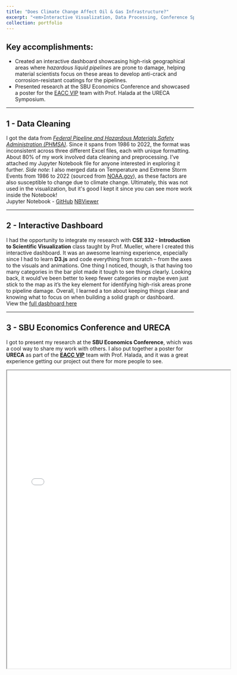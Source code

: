 ```yaml
---
title: "Does Climate Change Affect Oil & Gas Infrastructure?"
excerpt: "<em>Interactive Visualization, Data Processing, Conference Speaking</em><br/>d3.js, Python<br/><br/>This project is the result of some cool research I did at Stony Brook University, guided by Dr. Halada (Materials Science) and Dr. Montgomery (Economics). I even got to mix it up with Dr. Mueller's Data Visualization class in Computer Science, so it became a mashup of everything I love about data science—bringing together different fields to tell a story with data!<br/><img src='/images/final_poster.pdf'>"
collection: portfolio
---
```

## Key accomplishments:
- Created an interactive dashboard showcasing high-risk geographical areas where *hazardous liquid pipelines* are prone to damage, helping material scientists focus on these areas to develop anti-crack and corrosion-resistant coatings for the pipelines.
- Presented research at the SBU Economics Conference and showcased a poster for the <a href="https://www.stonybrook.edu/commcms/vertically-integrated-projects/teams/_team_page/team_page.php?team=Engineering%20Adaptation%20to%20Climate%20Change%20(EACC)" target="_blank">EACC VIP</a> team with Prof. Halada at the URECA Symposium.

---
## 1 - Data Cleaning  
I got the data from <a href="https://www.phmsa.dot.gov/data-and-statistics/pipeline/data-and-statistics-overview" target="_blank">*Federal Pipeline and Hazardous Materials Safety Administration (PHMSA)*</a>. Since it spans from 1986 to 2022, the format was inconsistent across three different Excel files, each with unique formatting. About 80% of my work involved data cleaning and preprocessing. I’ve attached my Jupyter Notebook file for anyone interested in exploring it further. *Side note*: I also merged data on Temperature and Extreme Storm Events from 1986 to 2022 (sourced from [NOAA.gov](NOAA.gov)), as these factors are also susceptible to change due to climate change. Ultimately, this was not used in the visualization, but it's good I kept it since you can see more work inside the Notebook!  
Jupyter Notebook - <a href="https://github.com/kikossik/kikossik.github.io/blob/master/files/notebooks/oil_gas_spill.ipynb" target="_blank">GitHub</a> <a href="https://nbviewer.org/github/kikossik/kikossik.github.io/blob/master/files/notebooks/oil_gas_spill.ipynb" target="_blank">NBViewer</a>

---
## 2 - Interactive Dashboard  
I had the opportunity to integrate my research with **CSE 332 - Introduction to Scientific Visualization** class taught by Prof. Mueller, where I created this interactive dashboard. It was an awesome learning experience, especially since I had to learn **D3.js** and code everything from scratch – from the axes to the visuals and animations. One thing I noticed, though, is that having too many categories in the bar plot made it tough to see things clearly. Looking back, it would’ve been better to keep fewer categories or maybe even just stick to the map as it’s the key element for identifying high-risk areas prone to pipeline damage. Overall, I learned a ton about keeping things clear and knowing what to focus on when building a solid graph or dashboard.  
View the <a href="https://kikossik.pythonanywhere.com/" target="_blank">full dasbhoard here</a>

---
## 3 - SBU Economics Conference and URECA
I got to present my research at the **SBU Economics Conference**, which was a cool way to share my work with others. I also put together a poster for **URECA** as part of the <a href="https://www.stonybrook.edu/commcms/vertically-integrated-projects/teams/_team_page/team_page.php?team=Engineering%20Adaptation%20to%20Climate%20Change%20(EACC)" target="_blank">**EACC VIP**</a> team with Prof. Halada, and it was a great experience getting our project out there for more people to see.  
<iframe src="/images/final_poster.pdf" width="600" height="800"></iframe>



